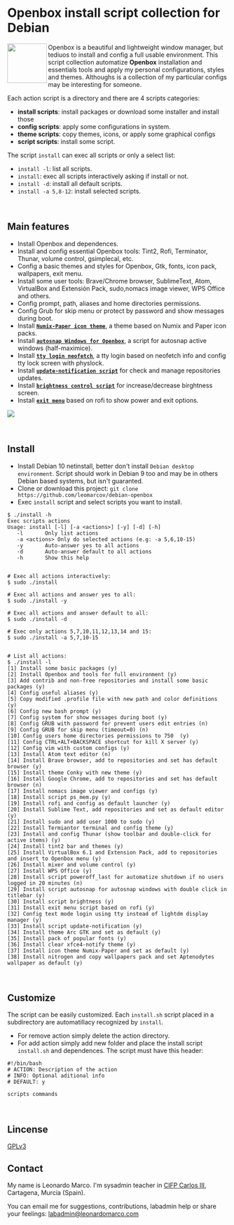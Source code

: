 # Openbox install script collection for Debian
<img align="left"  src="https://user-images.githubusercontent.com/32820131/77852132-2de64c00-71dd-11ea-8a66-e4cd3de916f8.png" width="90"> Openbox is a beautiful and lightweight window manager, but tediuos to install and config a full usable environment. This script collection automatize **Openbox** installation and essentials tools and apply my personal configurations, styles and themes. Althoughs is a collection of my particular configs may be interesting for someone.
 
Each action script is a directory and there are 4 scripts categories:
  * **install scripts**: install packages or download some installer and install those
  * **config scripts**: apply some configurations in system.
  * **theme scripts**: copy themes, icons, or apply some graphical configs
  * **script scripts**: install some script. 

The script `install` can exec all scripts or only a select list:
  * `install -l`: list all scripts.
  * `install`: exec all scripts interactively asking if install or not.
  * `install -d`: install all default scripts.
  * `install -a 5,8-12`: install selected scripts.

&nbsp; 
## Main features
  * Install Openbox and dependences.
  * Install and config essential Openbox tools: Tint2, Rofi, Terminator, Thunar, volume control, gsimplecal, etc.
  * Config a basic themes and styles for Openbox, Gtk, fonts, icon pack, wallpapers, exit menu.
  * Install some user tools: Brave/Chrome browser, SublimeText, Atom, VirtualBox and Extensión Pack, sudo,nomacs image viewer, WPS Office and others.
  * Config prompt,  path, aliases and home directories permissions.
  * Config Grub for skip menu or protect by password and show messages during boot.
  * Install [**`Numix-Paper icon theme`**](https://github.com/leomarcov/debian-openbox/tree/master/theme_numix-paper-icon), a theme based on Numix and Paper icon packs.
  * Install [**`autosnap Windows for Openbox`**](https://github.com/leomarcov/debian-openbox/tree/master/script_autosnap-openbox), a script for autosnap active windows (half-maximice). 
  * Install [**`tty login neofetch`**](https://github.com/leomarcov/debian-openbox/tree/master/script_tty-login-neofetch), a tty login based on neofetch info and config tty lock screen with physlock.
  * Install [**`update-notification script`**](https://github.com/leomarcov/debian-openbox/tree/master/script_update-notification-tint) for check and manage repositories updates.
  * Install [**`brightness control script`**](https://github.com/leomarcov/debian-openbox/tree/master/script_brightness-control) for increase/decrease birghtness screen.
  * Install [**`exit menu`**](https://github.com/leomarcov/debian-openbox/tree/master/script_exitmenu) based on rofi to show power and exit options.

<img src="https://user-images.githubusercontent.com/32820131/78614586-37bc1f00-786f-11ea-8c28-1509b8bb2c11.png">


&nbsp; 
## Install
  * Install Debian 10 netinstall, better don't install `Debian desktop environment`. Script should work in Debian 9 too and may be in others Debian based systems, but isn't guaranted.
  * Clone or download this project: `git clone https://github.com/leomarcov/debian-openbox`
  * Exec `install` script and select scripts you want to install.
  
```
$ ./install -h
Exec scripts actions
Usage: install [-l] [-a <actions>] [-y] [-d] [-h]
   -l		Only list actions 
   -a <actions>	Only do selected actions (e.g: -a 5,6,10-15)
   -y		Auto-answer yes to all actions
   -d		Auto-answer default to all actions
   -h		Show this help


# Exec all actions interactively:
$ sudo ./install

# Exec all actions and answer yes to all:
$ sudo ./install -y

# Exec all actions and answer default to all:
$ sudo ./install -d

# Exec only actions 5,7,10,11,12,13,14 and 15:
$ sudo ./install -a 5,7,10-15


# List all actions:
$ ./install -l
[1] Install some basic packages (y)
[2] Install Openbox and tools for full environment (y)
[3] Add contrib and non-free repositories and install some basic packages (y)
[4] Config useful aliases (y)
[5] Copy modified .profile file with new path and color definitions (y)
[6] Config new bash prompt (y)
[7] Config system for show messages during boot (y)
[8] Config GRUB with password for prevent users edit entries (n)
[9] Config GRUB for skip menu (timeout=0) (n)
[10] Config users home directories permissions to 750  (y)
[11] Config CTRL+ALT+BACKSPACE shortcut for kill X server (y)
[12] Config vim with custom configs (y)
[13] Install Atom text editor (n)
[14] Install Brave browser, add to repositories and set has default browser (y)
[15] Install theme Conky with new theme (y)
[16] Install Google Chrome, add to repositories and set has default browser (n)
[17] Install nomacs image viewer and configs (y)
[18] Install script ps_mem.py (y)
[19] Install rofi and config as default launcher (y)
[20] Install Sublime Text, add repositories and set as default editor  (y)
[21] Install sudo and add user 1000 to sudo (y)
[22] Install Termiantor terminal and config theme (y)
[23] Install and config Thunar (show toolbar and double-click for active items) (y)
[24] Install tint2 bar and themes (y)
[25] Install VirtualBox 6.1 and Extension Pack, add to repositories and insert to Openbox menu (y)
[26] Install mixer and volume control (y)
[27] Install WPS Office (y)
[28] Install script poweroff_last for automatize shutdown if no users logged in 20 minutes (n)
[29] Install script autosnap for autosnap windows with double click in titlebar (y)
[30] Install script brightness (y)
[31] Install exit menu script based on rofi (y)
[32] Config text mode login using tty instead of lightdm display manager (y)
[33] Install script update-notification (y)
[34] Install theme Arc GTK and set as default (y)
[35] Install pack of popular fonts (y)
[36] Install clear xfce4-notify theme (y)
[37] Install icon theme Numix-Paper and set as default (y)
[38] Install nitrogen and copy wallpapers pack and set Aptenodytes wallpaper as default (y)

```
  
&nbsp; 
## Customize
The script can be easily customized. Each `install.sh` script placed in a subdirectory are automatillacy recognized by `install`.
  * For remove action simply delete the action directory.
  * For add action simply add new folder and place the install script `install.sh` and dependences. The script must have this header:
  ```
  #!/bin/bash
  # ACTION: Description of the action
  # INFO: Optional aditional info
  # DEFAULT: y
  
  scripts commands
  
  ```

&nbsp;  
## Lincense
[GPLv3](LICENSE)

## Contact
My name is Leonardo Marco. I'm sysadmin teacher in [CIFP Carlos III](https://cifpcarlos3.es/), Cartagena, Murcia (Spain).

You can email me for suggestions, contributions, labadmin help or share your feelings: labadmin@leonardomarco.com
